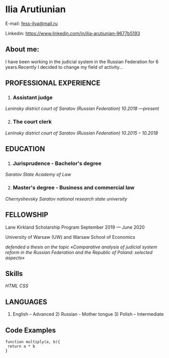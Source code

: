 # **Ilia Arutiunian**
E-mail: fess-ilya@mail.ru	

Linkedin: https://www.linkedin.com/in/ilia-arutiunian-9677b5193	


## About me:
I have been working in the judicial system in the Russian Federation for 6 years.Recently I decided to change my field of activity...

##  **PROFESSIONAL EXPERIENCE**
	
1. ### Assistant judge ### 

*Leninsky district court of Saratov (Russian Federation)	10.2018 —present* 


2. ### The court clerk ###

*Leninsky district court of Saratov (Russian Federation)	10.2015 – 10.2018*


##  **EDUCATION**	
	
1. ### Jurisprudence - Bachelor's degree ###	

*Saratov State Academy of Law*	

2. ### Master's degree - Business and commercial law ###	

*Chernyshevsky Saratov national research state university*


##  **FELLOWSHIP**	##

Lane Kirkland Scholarship Program                                                                 September 2019 — June 2020
	
University of Warsaw (UW) and Warsaw School of Economics

*defended a thesis on the topic «Comparative analysis of judicial system reform in the Russian Federation and the Republic of Poland: selected aspects»*

## **Skills** ##
*HTML*
*CSS*


## **LANGUAGES** ##

1)	English – Advanced                   2) Russian - Mother tongue                  3) Polish – Intermediate

## **Code Examples** ##

```
function multiply(a, b){
 return a * b
}
```


